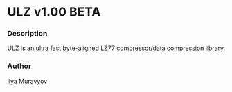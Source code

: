# ULZ v1.00 BETA

### Description
ULZ is an ultra fast byte-aligned LZ77 compressor/data compression library.

### Author
Ilya Muravyov
